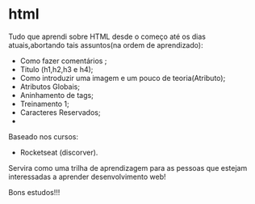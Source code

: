 # html

Tudo que aprendi sobre HTML desde o começo até os dias atuais,abortando tais assuntos(na ordem de aprendizado):

- Como fazer comentários ;
- Titulo (h1,h2,h3 e h4);
- Como introduzir uma imagem e um pouco de teoria(Atributo);
- Atributos Globais;
- Aninhamento de tags;
- Treinamento 1;
- Caracteres Reservados;
- 


Baseado nos cursos:

- Rocketseat (discorver).



Servira como uma trilha de aprendizagem para as pessoas que estejam interessadas a aprender desenvolvimento web!

Bons estudos!!!
